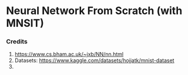 # Neural Network From Scratch (with MNSIT)





### Credits
1. https://www.cs.bham.ac.uk/~jxb/NN/nn.html
2. Datasets: https://www.kaggle.com/datasets/hojjatk/mnist-dataset
3. 